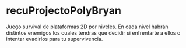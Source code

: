 # recuProjectoPolyBryan
Juego survival de plataformas 2D por niveles. En cada nivel habrán distintos enemigos los cuales tendras que decidir si enfrentarte a ellos o intentar evadirlos para tu supervivencia.
